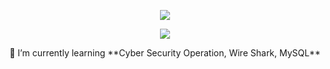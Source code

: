 <p align="center">
  <a href="https://github.com/Jun-Hua-Lee">
    <img src="https://readme-typing-svg.herokuapp.com?font=Fira+Code&size=25&pause=1000&color=17F700&center=true&vCenter=true&repeat=false&width=435&lines=%F0%9F%91%8BHi+there%2C+I'm+Jun+Hua!" /></a>
</p>

<p align="center">
  <a href="https://github.com/Jun-Hua-Lee">
    <img src="https://readme-typing-svg.herokuapp.com?font=Orbitron&pause=1000&color=17F700&center=true&vCenter=true&width=435&lines=A+Computer+Engineering+Student;Passionate+about+Cyber+Security" /></a>
</p>


<div align="center">
  🌱 I’m currently learning **Cyber Security Operation, Wire Shark, MySQL**
</div>
